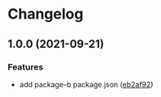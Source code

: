 # Changelog

## 1.0.0 (2021-09-21)


### Features

* add package-b package.json ([eb2af92](https://www.github.com/remarkablemark/release-please-manifest-demo/commit/eb2af921dd1900aefa4bd75a7ddd19549d82b533))
